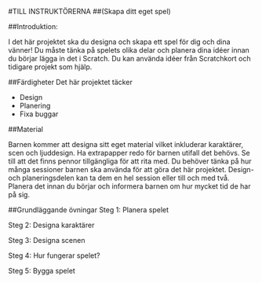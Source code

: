 #TILL INSTRUKTÖRERNA
##(Skapa ditt eget spel)

##Introduktion:

I det här projektet ska du designa och skapa ett spel för dig och dina vänner! 
Du måste tänka på spelets olika delar och planera dina idéer innan du börjar lägga in det i Scratch. Du kan använda idéer från Scratchkort och tidigare projekt som hjälp. 


##Färdigheter
Det här projektet täcker 

* Design
* Planering
* Fixa buggar 

##Material

Barnen kommer att designa sitt eget material vilket inkluderar karaktärer, scen och ljuddesign. Ha extrapapper redo för barnen utifall det behövs. Se till att det finns pennor tillgängliga för att rita med. Du behöver tänka på hur många sessioner barnen ska använda för att göra det här projektet. Design- och planeringsdelen kan ta dem en hel session eller till och med två. Planera det innan du börjar och informera barnen om hur mycket tid de har på sig. 

##Grundläggande övningar
Steg 1: Planera spelet 

Steg 2: Designa karaktärer  

Steg 3: Designa scenen 

Steg 4: Hur fungerar spelet?  

Steg 5: Bygga spelet 
